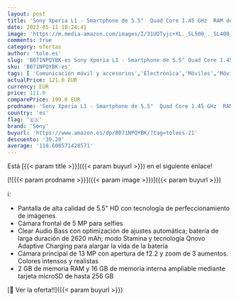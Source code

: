 ```yaml
---
layout: post
title: 'Sony Xperia L1 - Smartphone de 5.5"  Quad Core 1.45 GHz  RAM de 2 GB  memoria interna de 16 GB  cámara de 13 MP  Android  Blanco'
date: 2022-05-11 10:24:41
image: 'https://m.media-amazon.com/images/I/31UDTyjc+XL._SL500_._SL400_.jpg'
comments: true
category: ofertas
author: 'tole.es'
slug: 'B071NPQYBK-es Sony Xperia L1 - Smartphone de 5.5" Quad Core 1.45 GHz RAM...'
sku: 'B071NPQYBK-es'
tags: [ 'Comunicación móvil y accesorios','Electrónica','Móviles','Móviles y smartphones libres','android','sony','🇪🇸', ]
actualPrice: 121.0 EUR
currency: EUR
price: 121.0
comparePrice: 199.0 EUR
prodname: 'Sony Xperia L1 - Smartphone de 5.5"  Quad Core 1.45 GHz  RAM de 2 GB  memoria interna de 16 GB  cámara de 13 MP  Android  Blanco'
country: 'es'
flag: '🇪🇸'
brand: 'Sony'
buyurl: 'https://www.amazon.es/dp/B071NPQYBK/?tag=tolees-21'
descuento: '39.20'
average: '118.608571428571'
---
```


Está [{{< param title >}}]({{< param buyurl >}}) en el siguiente enlace!

[![{{< param prodname >}}]({{< param image >}})]({{< param buyurl >}})

ℹ️:

- Pantalla de alta calidad de 5.5" HD con tecnología de perfeccionamiento de imágenes
- Cámara frontal de 5 MP para selfies
- Clear Audio Bass con optimización de ajustes automática; batería de larga duración de 2620 mAh; modo Stamina y tecnología Qnovo Adaptive Charging para alargar la vida de la batería
- Cámara principal de 13 MP con apertura de f2.2 y zoom de 3 aumentos. Colores intensos y realistas
- 2 GB de memoria RAM y 16 GB de memoria interna ampliable mediante tarjeta microSD de hasta 256 GB

[🛒 Ver la oferta!!]({{< param buyurl >}})
